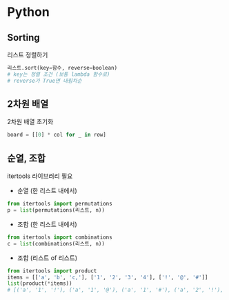 # Python

## Sorting
리스트 정렬하기
```python
리스트.sort(key=함수, reverse=boolean)
# key는 정렬 조건 (보통 lambda 함수로)
# reverse가 True면 내림차순
```

## 2차원 배열 
2차원 배열 초기화
```python
board = [[0] * col for _ in row]
```

## 순열, 조합
itertools 라이브러리 필요

* 순열 (한 리스트 내에서)
```python
from itertools import permutations
p = list(permutations(리스트, n))
```

* 조합 (한 리스트 내에서)
```python
from itertools import combinations
c = list(combinations(리스트, n))
```

* 조합 (리스트 of 리스트)
```python
from itertools import product
items = [['a', 'b', 'c,'], ['1', '2', '3', '4'], ['!', '@', '#']]
list(product(*items))
# [('a', '1', '!'), ('a', '1', '@'), ('a', '1', '#'), ('a', '2', '!'), ('a', '2', '@'), ('a', '2', '#'), ('a', '3', '!'), ('a', '3', '@'), ('a', '3', '#'), ('a', '4', '!'), ('a', '4', '@'), ('a', '4', '#'), ('b', '1', '!'), ('b', '1', '@'), ('b', '1', '#'), ('b', '2', '!'), ('b', '2', '@'), ('b', '2', '#'), ('b', '3', '!'), ('b', '3', '@'), ('b', '3', '#'), ('b', '4', '!'), ('b', '4', '@'), ('b', '4', '#'), ('c,', '1', '!'), ('c,', '1', '@'), ('c,', '1', '#'), ('c,', '2', '!'), ('c,', '2', '@'), ('c,', '2', '#'), ('c,', '3', '!'), ('c,', '3', '@'), ('c,', '3', '#'), ('c,', '4', '!'), ('c,', '4', '@'), ('c,', '4', '#')]
```